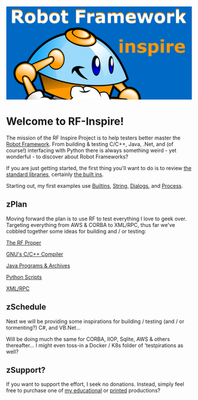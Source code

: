 ![NewLogo](https://github.com/Python3-Training/RF-Inspire/blob/main/GitRobotFramework.png)

# Welcome to RF-Inspire!
The mission of the RF Inspire Project is to help testers better master the [Robot Framework](https://robotframework.org). From building & testing C/C++, Java, .Net, and (of course!) interfacing with Python there is always something weird - yet wonderful - to discover about Robot Frameworks?

If you are just getting started, the first thing you'll want to do is to review [the standard libraries](https://robotframework.org/robotframework/), certainly [the built ins](https://robotframework.org/robotframework/latest/libraries/BuiltIn.html). 

Starting out, my first examples use [Builtins](https://robotframework.org/robotframework/latest/libraries/BuiltIn.html), [String](https://robotframework.org/robotframework/latest/libraries/String.html), [Dialogs](https://robotframework.org/robotframework/latest/libraries/Dialogs.html), and [Process](https://robotframework.org/robotframework/latest/libraries/Process.html).

## zPlan
Moving forward the plan is to use RF to test everything I love to geek over. Targeting everything from AWS & CORBA to XML/RPC, thus far we've cobbled together some ideas for building and / or testing:

[The RF Proper](https://github.com/Python3-Training/RF-Inspire/tree/main/Robot101)

[GNU's C/C++ Compiler](https://github.com/Python3-Training/RF-Inspire/tree/main/GccExamples)

[Java Programs & Archives](https://github.com/Python3-Training/RF-Inspire/tree/main/JavaExamples)

[Python Scripts](https://github.com/Python3-Training/RF-Inspire/tree/main/PythonExamples)

[XML/RPC](https://github.com/Python3-Training/RF-Inspire/tree/main/Robot101/0400_XML_RPC)

## zSchedule
Next we will be providing some inspirations for building / testing (and / or tormenting?) C#, and VB.Net... 

Will be doing much the same for CORBA, IIOP, Sqlite, AWS & others thereafter... I might even toss-in a Docker / K8s folder of 'testpirations as well?

## zSupport?
If you want to support the effort, I seek no donations. Instead, simply feel free to purchase one of [my educational](https://www.udemy.com/user/randallnagy2/) or [printed](https://www.amazon.com/Randall-Nagy/e/B08ZJLH1VN?ref=sr_ntt_srch_lnk_1&qid=1660050704&sr=8-1) productions?
